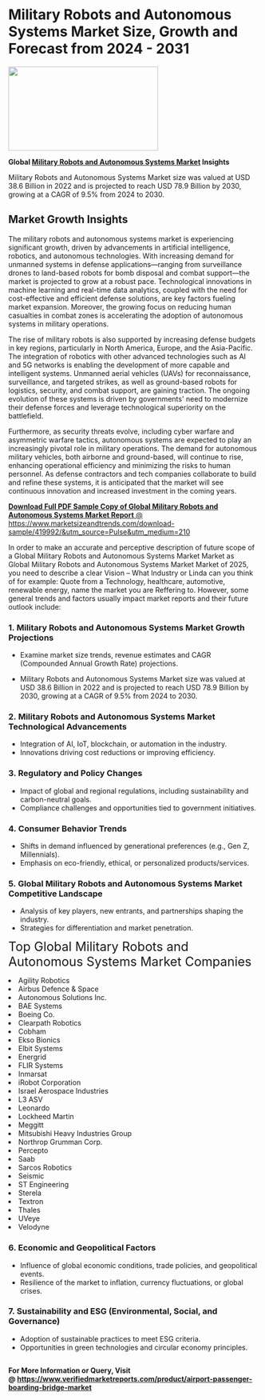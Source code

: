 <H1>Military Robots and Autonomous Systems Market Size, Growth and Forecast from 2024 - 2031</H1><img class="aligncenter size-medium wp-image-584254" src="https://thirdeyenews.in/wp-content/uploads/2024/09/Global-Market-Research-300x168.jpeg" alt="" width="300" height="168" /><p><strong>Global&nbsp;<a href="https://www.marketsizeandtrends.com/download-sample/419992/&amp;utm_source=Pulse&amp;utm_medium=210">Military Robots and Autonomous Systems Market</a> Insights</strong></p><p>Military Robots and Autonomous Systems Market size was valued at USD 38.6 Billion in 2022 and is projected to reach USD 78.9 Billion by 2030, growing at a CAGR of 9.5% from 2024 to 2030.</p><p><h2>Market Growth Insights</h2> <p>The military robots and autonomous systems market is experiencing significant growth, driven by advancements in artificial intelligence, robotics, and autonomous technologies. With increasing demand for unmanned systems in defense applications—ranging from surveillance drones to land-based robots for bomb disposal and combat support—the market is projected to grow at a robust pace. Technological innovations in machine learning and real-time data analytics, coupled with the need for cost-effective and efficient defense solutions, are key factors fueling market expansion. Moreover, the growing focus on reducing human casualties in combat zones is accelerating the adoption of autonomous systems in military operations.</p> <p><a href="#"></a></p> <p>The rise of military robots is also supported by increasing defense budgets in key regions, particularly in North America, Europe, and the Asia-Pacific. The integration of robotics with other advanced technologies such as AI and 5G networks is enabling the development of more capable and intelligent systems. Unmanned aerial vehicles (UAVs) for reconnaissance, surveillance, and targeted strikes, as well as ground-based robots for logistics, security, and combat support, are gaining traction. The ongoing evolution of these systems is driven by governments' need to modernize their defense forces and leverage technological superiority on the battlefield.</p> <p>Furthermore, as security threats evolve, including cyber warfare and asymmetric warfare tactics, autonomous systems are expected to play an increasingly pivotal role in military operations. The demand for autonomous military vehicles, both airborne and ground-based, will continue to rise, enhancing operational efficiency and minimizing the risks to human personnel. As defense contractors and tech companies collaborate to build and refine these systems, it is anticipated that the market will see continuous innovation and increased investment in the coming years.</p> <p><a href="#"></p><p><span class=""><strong>Download Full PDF Sample Copy of Global Military Robots and Autonomous Systems Market Report</strong> @ <a href="https://www.marketsizeandtrends.com/download-sample/419992/&amp;utm_source=Pulse&amp;utm_medium=210" target="_blank">https://www.marketsizeandtrends.com/download-sample/419992/&amp;utm_source=Pulse&amp;utm_medium=210</a></span></p><p>In order to make an accurate and perceptive description of future scope of a Global&nbsp;Military Robots and Autonomous Systems Market Market as Global&nbsp;Military Robots and Autonomous Systems Market Market of 2025, you need to describe a clear Vision &ndash; What Industry or Linda can you think of for example: Quote from a Technology, healthcare, automotive, renewable energy, name the market you are Reffering to. However, some general trends and factors usually impact market reports and their future outlook include:</p><h3>1.&nbsp;<strong>Military Robots and Autonomous Systems Market Growth Projections</strong></h3><ul><li>Examine market size trends, revenue estimates and CAGR (Compounded Annual Growth Rate) projections.</li><li><p>Military Robots and Autonomous Systems Market size was valued at USD 38.6 Billion in 2022 and is projected to reach USD 78.9 Billion by 2030, growing at a CAGR of 9.5% from 2024 to 2030.</p></li></ul><h3>2.&nbsp;<strong>Military Robots and Autonomous Systems Market Technological Advancements</strong></h3><ul><li>Integration of AI, IoT, blockchain, or automation in the industry.</li><li>Innovations driving cost reductions or improving efficiency.</li></ul><h3>3.&nbsp;<strong>Regulatory and Policy Changes</strong></h3><ul><li>Impact of global and regional regulations, including sustainability and carbon-neutral goals.</li><li>Compliance challenges and opportunities tied to government initiatives.</li></ul><h3>4.&nbsp;<strong>Consumer Behavior Trends</strong></h3><ul><li>Shifts in demand influenced by generational preferences (e.g., Gen Z, Millennials).</li><li>Emphasis on eco-friendly, ethical, or personalized products/services.</li></ul><h3>5.&nbsp;<strong>Global Military Robots and Autonomous Systems Market Competitive Landscape</strong></h3><ul><li>Analysis of key players, new entrants, and partnerships shaping the industry.</li><li>Strategies for differentiation and market penetration.</li></ul><p data-pm-slice="1 1 []"><span style="color: inherit; font-family: inherit; font-size: 25px;">Top Global Military Robots and Autonomous Systems Market Companies</span></p><div class="" data-test-id=""><p><li>Agility Robotics</li><li> Airbus Defence & Space</li><li> Autonomous Solutions Inc.</li><li> BAE Systems</li><li> Boeing Co.</li><li> Clearpath Robotics</li><li> Cobham</li><li> Ekso Bionics</li><li> Elbit Systems</li><li> Energrid</li><li> FLIR Systems</li><li> Inmarsat</li><li> iRobot Corporation</li><li> Israel Aerospace Industries</li><li> L3 ASV</li><li> Leonardo</li><li> Lockheed Martin</li><li> Meggitt</li><li> Mitsubishi Heavy Industries Group</li><li> Northrop Grumman Corp.</li><li> Percepto</li><li> Saab</li><li> Sarcos Robotics</li><li> Seismic</li><li> ST Engineering</li><li> Sterela</li><li> Textron</li><li> Thales</li><li> UVeye</li><li> Velodyne</li></p></div><h3>6.&nbsp;<strong>Economic and Geopolitical Factors</strong></h3><ul><li>Influence of global economic conditions, trade policies, and geopolitical events.</li><li>Resilience of the market to inflation, currency fluctuations, or global crises.</li></ul><h3>7.&nbsp;<strong>Sustainability and ESG (Environmental, Social, and Governance)</strong></h3><ul><li>Adoption of sustainable practices to meet ESG criteria.</li><li>Opportunities in green technologies and circular economy principles.</li></ul><h2><strong style="font-size: 14px;">For More Information or Query, Visit @&nbsp;</strong><a style="background-color: #ffffff; font-size: 14px;" href="https://www.marketsizeandtrends.com/report/military-robots-and-autonomous-systems-market/" target="_blank">https://www.verifiedmarketreports.com/product/airport-passenger-boarding-bridge-market</a></h2>

